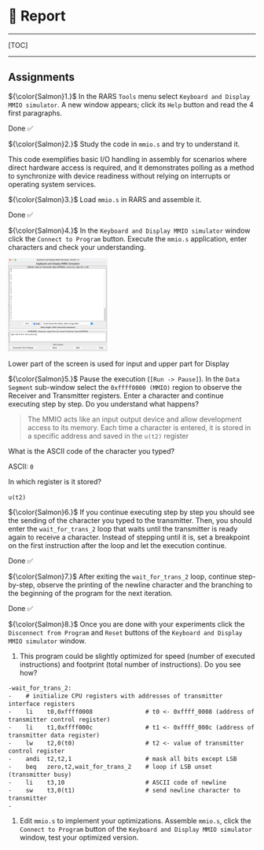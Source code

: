 # &#x1F4DD; Report 

---

[TOC]

---

## Assignments

${\color{Salmon}1.}$ In the RARS `Tools` menu select `Keyboard and Display MMIO simulator`.
   A new window appears; click its `Help` button and read the 4 first paragraphs.

  Done &#x2705;

${\color{Salmon}2.}$ Study the code in `mmio.s` and try to understand it.

This code exemplifies basic I/O handling in assembly for scenarios where direct hardware access is required, and it demonstrates polling as a method to synchronize with device readiness without relying on interrupts or operating system services.

${\color{Salmon}3.}$ Load `mmio.s` in RARS and assemble it.

 Done &#x2705;

${\color{Salmon}4.}$ In the `Keyboard and Display MMIO simulator` window click the `Connect to Program` button.
   Execute the `mmio.s` application, enter characters and check your understanding.

<img src=images/mmio-typing.png width='40%' height='40%' > </img>

Lower part of the screen is used for input and upper part for Display

${\color{Salmon}5.}$ Pause the execution (`[Run -> Pause]`).
   In the `Data Segment` sub-window select the `0xffff0000 (MMIO)` region to observe the Receiver and Transmitter registers.
   Enter a character and continue executing step by step.
   Do you understand what happens?

>The MMIO acts like an input output device and allow development access to its memory.
Each time a character is entered, it is stored in a specific address and saved in the `u(t2)` register

   What is the ASCII code of the character you typed?

ASCII: `0` 

   In which register is it stored?

`u(t2)`

${\color{Salmon}6.}$ If you continue executing step by step you should see the sending of the character you typed to the transmitter.
   Then, you should enter the `wait_for_trans_2` loop that waits until the transmitter is ready again to receive a character.
   Instead of stepping until it is, set a breakpoint on the first instruction after the loop and let the execution continue.

 Done &#x2705;

${\color{Salmon}7.}$ After exiting the `wait_for_trans_2` loop, continue step-by-step, observe the printing of the newline character and the branching to the beginning of the program for the next iteration.

 Done &#x2705;

${\color{Salmon}8.}$ Once you are done with your experiments click the `Disconnect from Program` and `Reset` buttons of the `Keyboard and Display MMIO simulator` window.

1. This program could be slightly optimized for speed (number of executed instructions) and footprint (total number of instructions).
   Do you see how?

```gitdiff
-wait_for_trans_2:
-    # initialize CPU registers with addresses of transmitter interface registers
-    li    t0,0xffff0008               # t0 <- 0xffff_0008 (address of transmitter control register)
-    li    t1,0xffff000c               # t1 <- 0xffff_000c (address of transmitter data register)
-    lw    t2,0(t0)                    # t2 <- value of transmitter control register
-    andi  t2,t2,1                     # mask all bits except LSB
-    beq   zero,t2,wait_for_trans_2    # loop if LSB unset (transmitter busy)
-    li    t3,10                       # ASCII code of newline
-    sw    t3,0(t1)                    # send newline character to transmitter
-
```

1. Edit `mmio.s` to implement your optimizations.
   Assemble `mmio.s`, click the `Connect to Program` button of the `Keyboard and Display MMIO simulator` window, test your optimized version. 
